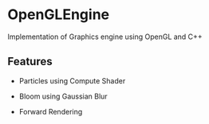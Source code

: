 # OpenGLEngine
Implementation of Graphics engine using OpenGL and C++

Features
------------------------------------------------------
- Particles using Compute Shader

- Bloom using Gaussian Blur

- Forward Rendering
